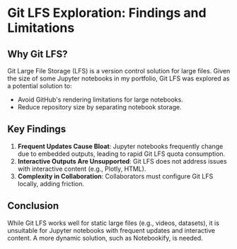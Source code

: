 # Git LFS Exploration: Findings and Limitations

## Why Git LFS?

Git Large File Storage (LFS) is a version control solution for large files. Given the size of some Jupyter notebooks in my portfolio, Git LFS was explored as a potential solution to:

- Avoid GitHub's rendering limitations for large notebooks.
- Reduce repository size by separating notebook storage.

## Key Findings

1. **Frequent Updates Cause Bloat**: Jupyter notebooks frequently change due to embedded outputs, leading to rapid Git LFS quota consumption.
2. **Interactive Outputs Are Unsupported**: Git LFS does not address issues with interactive content (e.g., Plotly, HTML).
3. **Complexity in Collaboration**: Collaborators must configure Git LFS locally, adding friction.

## Conclusion

While Git LFS works well for static large files (e.g., videos, datasets), it is unsuitable for Jupyter notebooks with frequent updates and interactive content. A more dynamic solution, such as Notebookify, is needed.
